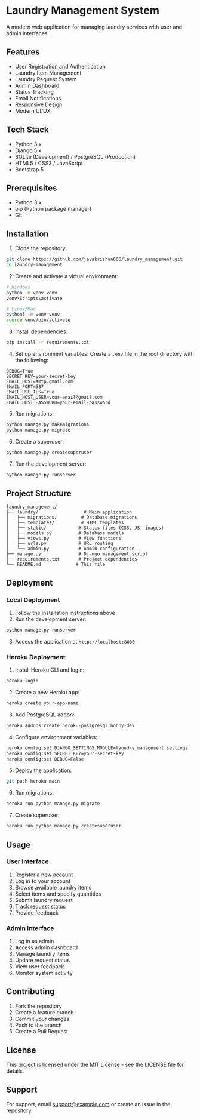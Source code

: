 # Laundry Management System

A modern web application for managing laundry services with user and admin interfaces.

## Features

- User Registration and Authentication
- Laundry Item Management
- Laundry Request System
- Admin Dashboard
- Status Tracking
- Email Notifications
- Responsive Design
- Modern UI/UX

## Tech Stack

- Python 3.x
- Django 5.x
- SQLite (Development) / PostgreSQL (Production)
- HTML5 / CSS3 / JavaScript
- Bootstrap 5

## Prerequisites

- Python 3.x
- pip (Python package manager)
- Git

## Installation

1. Clone the repository:
```bash
git clone https://github.com/jayakrishan666/laundry_management.git
cd laundry-management
```

2. Create and activate a virtual environment:
```bash
# Windows
python -m venv venv
venv\Scripts\activate

# Linux/Mac
python3 -m venv venv
source venv/bin/activate
```

3. Install dependencies:
```bash
pip install -r requirements.txt
```

4. Set up environment variables:
Create a `.env` file in the root directory with the following:
```
DEBUG=True
SECRET_KEY=your-secret-key
EMAIL_HOST=smtp.gmail.com
EMAIL_PORT=587
EMAIL_USE_TLS=True
EMAIL_HOST_USER=your-email@gmail.com
EMAIL_HOST_PASSWORD=your-email-password
```

5. Run migrations:
```bash
python manage.py makemigrations
python manage.py migrate
```

6. Create a superuser:
```bash
python manage.py createsuperuser
```

7. Run the development server:
```bash
python manage.py runserver
```

## Project Structure

```
laundry_management/
├── laundry/                 # Main application
│   ├── migrations/         # Database migrations
│   ├── templates/          # HTML templates
│   ├── static/            # Static files (CSS, JS, images)
│   ├── models.py          # Database models
│   ├── views.py           # View functions
│   ├── urls.py            # URL routing
│   └── admin.py           # Admin configuration
├── manage.py              # Django management script
├── requirements.txt       # Project dependencies
└── README.md             # This file
```

## Deployment

### Local Deployment

1. Follow the installation instructions above
2. Run the development server:
```bash
python manage.py runserver
```
3. Access the application at `http://localhost:8000`

### Heroku Deployment

1. Install Heroku CLI and login:
```bash
heroku login
```

2. Create a new Heroku app:
```bash
heroku create your-app-name
```

3. Add PostgreSQL addon:
```bash
heroku addons:create heroku-postgresql:hobby-dev
```

4. Configure environment variables:
```bash
heroku config:set DJANGO_SETTINGS_MODULE=laundry_management.settings
heroku config:set SECRET_KEY=your-secret-key
heroku config:set DEBUG=False
```

5. Deploy the application:
```bash
git push heroku main
```

6. Run migrations:
```bash
heroku run python manage.py migrate
```

7. Create superuser:
```bash
heroku run python manage.py createsuperuser
```

## Usage

### User Interface

1. Register a new account
2. Log in to your account
3. Browse available laundry items
4. Select items and specify quantities
5. Submit laundry request
6. Track request status
7. Provide feedback

### Admin Interface

1. Log in as admin
2. Access admin dashboard
3. Manage laundry items
4. Update request status
5. View user feedback
6. Monitor system activity

## Contributing

1. Fork the repository
2. Create a feature branch
3. Commit your changes
4. Push to the branch
5. Create a Pull Request

## License

This project is licensed under the MIT License - see the LICENSE file for details.

## Support

For support, email support@example.com or create an issue in the repository.

